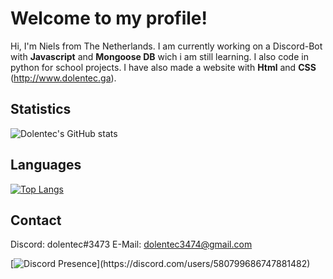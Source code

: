# Welcome to my profile!
Hi, I'm Niels from The Netherlands. I am currently working on a Discord-Bot with **Javascript** and **Mongoose DB** wich i am still learning.
I also code in python for school projects.
I have also made a website with **Html** and **CSS** (http://www.dolentec.ga).

## Statistics
![Dolentec's GitHub stats](https://github-readme-stats.vercel.app/api?username=Dolentec&count_private=true&show_icons=true&theme=dark)
## Languages
[![Top Langs](https://github-readme-stats.vercel.app/api/top-langs/?username=Dolentec&layout=compact)](https://github.com/anuraghazra/github-readme-stats&theme=dark)
## Contact
Discord: dolentec#3473
E-Mail: dolentec3474@gmail.com


[![Discord Presence](https://lanyard-profile-readme.vercel.app/api/580799686747881482?theme=dark&animated=true&hideDiscrim=false&borderRadius=5px&idleMessage=Probably%20afk%20or%20coding...)](https://discord.com/users/580799686747881482)
